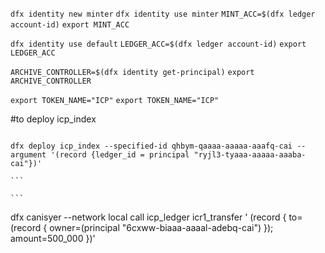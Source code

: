 `dfx identity new minter`
`dfx identity use minter`
`MINT_ACC=$(dfx ledger account-id)`
`export MINT_ACC`

`dfx identity use default`
`LEDGER_ACC=$(dfx ledger account-id)`
`export LEDGER_ACC`

`ARCHIVE_CONTROLLER=$(dfx identity get-principal)`
`export ARCHIVE_CONTROLLER`

`export TOKEN_NAME="ICP"`
`export TOKEN_NAME="ICP"`

<!-- dfx identity remove minter -->

<!-- dfx deploy icp_ledger --argument "(variant {Init =record {minting_account = \"${MINT_ACC}\";
initial_values = vec { record {  \"${LEDGER_ACC}\";
record { e8s=100_000_000_000 } } } ; archive_options = opt record {num_blocks_to_archive = 1000000; trigger_threshold = 1000000; \
  controller_id = principal  \"${ARCHIVE_CONTROLLER}\"; }; send_whitelist = vec {}}})" --specified-id ryjl3-tyaaa-aaaaa-aaaba-cai -->

#to deploy icp_index

````

dfx deploy icp_index --specified-id qhbym-qaaaa-aaaaa-aaafq-cai --argument '(record {ledger_id = principal "ryjl3-tyaaa-aaaaa-aaaba-cai"})'

```

```
````

dfx canisyer --network local call icp_ledger icr1_transfer '
    (record {
      to=(record {
        owner=(principal "6cxww-biaaa-aaaal-adebq-cai")
        });
        amount=500_000
    })'
